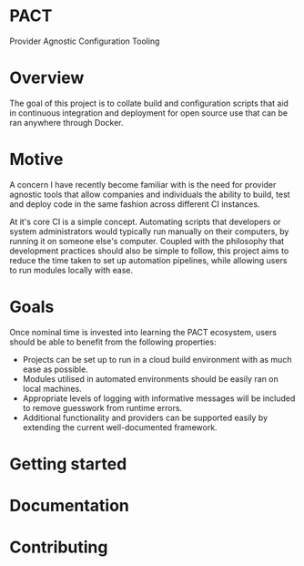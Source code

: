 # PACT

Provider Agnostic Configuration Tooling

# Overview

The goal of this project is to collate build and configuration scripts that aid in continuous integration and deployment
for open source use that can be ran anywhere through Docker.

# Motive

A concern I have recently become familiar with is the need for provider agnostic tools that allow companies and individuals
the ability to build, test and deploy code in the same fashion across different CI instances.

At it's core CI is a simple concept. Automating scripts that developers or system administrators would typically run
manually on their computers, by running it on someone else's computer. Coupled with the philosophy that development
practices should also be simple to follow, this project aims to reduce the time taken to set up automation pipelines,
while allowing users to run modules locally with ease.

# Goals

Once nominal time is invested into learning the PACT ecosystem, users should be able to benefit from the following properties:

- Projects can be set up to run in a cloud build environment with as much ease as possible.
- Modules utilised in automated environments should be easily ran on local machines.
- Appropriate levels of logging with informative messages will be included to remove guesswork from runtime errors.
- Additional functionality and providers can be supported easily by extending the current well-documented framework.

# Getting started

# Documentation

# Contributing 
